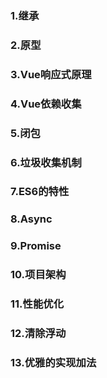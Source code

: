 ### 1.继承

### 2.原型

### 3.Vue响应式原理

### 4.Vue依赖收集

### 5.闭包

### 6.垃圾收集机制

### 7.ES6的特性

### 8.Async

### 9.Promise

### 10.项目架构

### 11.性能优化

### 12.清除浮动

### 13.优雅的实现加法







